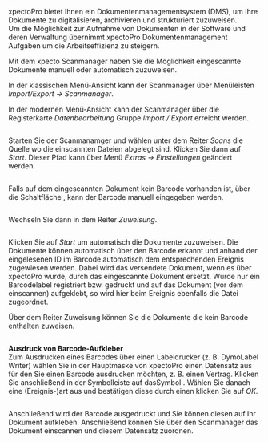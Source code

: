 <!DOCTYPE html>
<html>
<head>
<meta charset="utf-8">
<meta name="viewport" content="width=device-width, initial-scale=1.0">
<title>200_Scanmanager.md</title>
<link rel="stylesheet" href="https://stackedit.io/res-min/themes/base.css" />
<script type="text/javascript" src="https://cdn.mathjax.org/mathjax/latest/MathJax.js?config=TeX-AMS_HTML"></script>
</head>
<body><div class="container"><p>xpectoPro bietet Ihnen ein Dokumentenmanagementsystem (DMS),  um Ihre Dokumente zu digitalisieren,  archivieren und strukturiert zuzuweisen. <br>
Um die Möglichkeit zur Aufnahme von Dokumenten in der Software und deren Verwaltung übernimmt xpectoPro Dokumentenmanagement Aufgaben um die Arbeitseffizienz zu steigern.</p>

<p>Mit dem xpecto Scanmanager haben Sie die Möglichkeit eingescannte Dokumente manuell oder automatisch zuzuweisen. </p>

<p>In der klassischen Menü-Ansicht kann der Scanmanager über Menüleisten <em>Import/Export → Scanmanager</em>. </p>

<p>In der modernen Menü-Ansicht kann der Scanmanager über die Registerkarte <em>Datenbearbeitung</em> Gruppe <em>Import / Export</em> erreicht werden.</p>

<p><img src="http://xpecto.github.io/docs/img/img_1461835276604.png" alt="" title=""></p>

<p>Starten Sie der Scanmanamger und wählen unter dem Reiter <em>Scans</em> die Quelle wo die einscannten Dateien abgelegt sind. Klicken Sie dann auf <em>Start</em>. Dieser Pfad kann über Menü <em>Extras → Einstellungen</em> geändert werden.</p>

<p><img src="http://xpecto.github.io/docs/img/img_1461837469559.png" alt="" title=""></p>

<p>Falls auf dem eingescannten Dokument kein Barcode vorhanden ist, über die Schaltfläche <img src="http://xpecto.github.io/docs/img/img_1441970891993.png" alt="" title="">, kann der Barcode manuell eingegeben werden.</p>

<p><img src="http://xpecto.github.io/docs/img/img_1421750317812.png" alt="" title=""></p>

<p>Wechseln Sie dann in dem Reiter <em>Zuweisung</em>. </p>

<p><img src="http://xpecto.github.io/docs/img/img_1461838039221.png" alt="" title=""></p>

<p>Klicken Sie auf <em>Start</em> um automatisch die Dokumente zuzuweisen. Die Dokumente können automatisch über den Barcode erkannt und anhand der eingelesenen ID im Barcode automatisch dem entsprechenden Ereignis zugewiesen werden. Dabei wird das versendete Dokument, wenn es über xpectoPro wurde, durch das eingescannte Dokument ersetzt. Wurde nur ein Barcodelabel registriert bzw. gedruckt und auf das Dokument (vor dem einscannen) aufgeklebt, so wird hier beim Ereignis ebenfalls die Datei zugeordnet.</p>

<p>Über dem Reiter Zuweisung können Sie die Dokumente die kein Barcode enthalten zuweisen.</p>

<p><img src="http://xpecto.github.io/docs/img/img_1441965548893.png" alt="" title=""></p>

<p><strong>Ausdruck von Barcode-Aufkleber</strong> <br>
Zum Ausdrucken eines Barcodes über einen Labeldrucker (z. B. DymoLabel Writer) wählen Sie in der Hauptmaske von xpectoPro einen Datensatz aus für den Sie einen Barcode ausdrucken möchten, z. B. einen Vertrag. Klicken Sie anschließend in der Symbolleiste auf dasSymbol <img src="http://xpecto.github.io/docs/img/img_1443802699735.png" alt="" title="">. Wählen Sie danach eine (Ereignis-)art aus und bestätigen diese durch einen klicken Sie auf <em>OK.</em> </p>

<p><img src="http://xpecto.github.io/docs/img/img_1441971165729.png" alt="" title=""></p>

<p>Anschließend wird der Barcode ausgedruckt und Sie können diesen auf Ihr Dokument aufkleben. Anschließend können Sie über den Scanmanager das Dokument einscannen und diesem Datensatz zuordnen.</p></div></body>
</html>